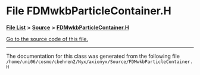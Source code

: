 
# File FDMwkbParticleContainer.H


[**File List**](files.md) **>** [**Source**](dir_74389ed8173ad57b461b9d623a1f3867.md) **>** [**FDMwkbParticleContainer.H**](FDMwkbParticleContainer_8H.md)

[Go to the source code of this file.](FDMwkbParticleContainer_8H_source.md)



























------------------------------
The documentation for this class was generated from the following file `/home/uni06/cosmo/cbehren2/Nyx/axionyx/Source/FDMwkbParticleContainer.H`